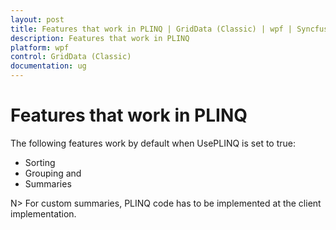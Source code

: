 ```yaml
---
layout: post
title: Features that work in PLINQ | GridData (Classic) | wpf | Syncfusion
description: Features that work in PLINQ
platform: wpf
control: GridData (Classic)
documentation: ug
---
```

# Features that work in PLINQ

The following features work by default when UsePLINQ is set to true:

* Sorting
* Grouping and
* Summaries

N> For custom summaries, PLINQ code has to be implemented at the client implementation.